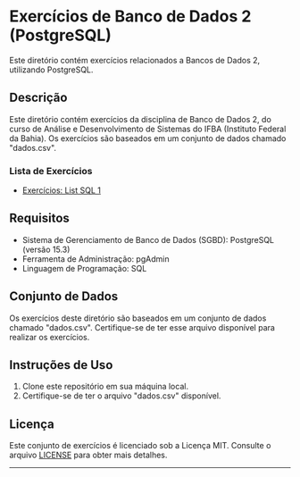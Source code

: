 # Exercícios de Banco de Dados 2 (PostgreSQL)

Este diretório contém exercícios relacionados a Bancos de Dados 2, utilizando PostgreSQL.

## Descrição

Este diretório contém exercícios da disciplina de Banco de Dados 2, do curso de Análise e Desenvolvimento de Sistemas do IFBA (Instituto Federal da Bahia). Os exercícios são baseados em um conjunto de dados chamado "dados.csv".

### Lista de Exercícios

- [Exercícios: List SQL 1](Database2/List1.md)

## Requisitos

- Sistema de Gerenciamento de Banco de Dados (SGBD): PostgreSQL (versão 15.3)
- Ferramenta de Administração: pgAdmin
- Linguagem de Programação: SQL

## Conjunto de Dados

Os exercícios deste diretório são baseados em um conjunto de dados chamado "dados.csv". Certifique-se de ter esse arquivo disponível para realizar os exercícios.

## Instruções de Uso

1. Clone este repositório em sua máquina local.
2. Certifique-se de ter o arquivo "dados.csv" disponível.

## Licença

Este conjunto de exercícios é licenciado sob a Licença MIT. Consulte o arquivo [LICENSE](Database2/LICENSE) para obter mais detalhes.

---
